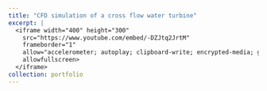 ```yaml
---
title: "CFD simulation of a cross flow water turbine"
excerpt: |
  <iframe width="400" height="300"
    src="https://www.youtube.com/embed/-DZJtq2JrtM"
    frameborder="1"
    allow="accelerometer; autoplay; clipboard-write; encrypted-media; gyroscope; picture-in-picture"
    allowfullscreen>
  </iframe>
collection: portfolio
---
```

